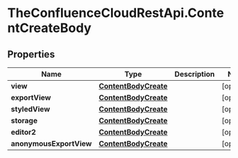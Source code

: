 # TheConfluenceCloudRestApi.ContentCreateBody

## Properties
Name | Type | Description | Notes
------------ | ------------- | ------------- | -------------
**view** | [**ContentBodyCreate**](ContentBodyCreate.md) |  | [optional] 
**exportView** | [**ContentBodyCreate**](ContentBodyCreate.md) |  | [optional] 
**styledView** | [**ContentBodyCreate**](ContentBodyCreate.md) |  | [optional] 
**storage** | [**ContentBodyCreate**](ContentBodyCreate.md) |  | [optional] 
**editor2** | [**ContentBodyCreate**](ContentBodyCreate.md) |  | [optional] 
**anonymousExportView** | [**ContentBodyCreate**](ContentBodyCreate.md) |  | [optional] 
